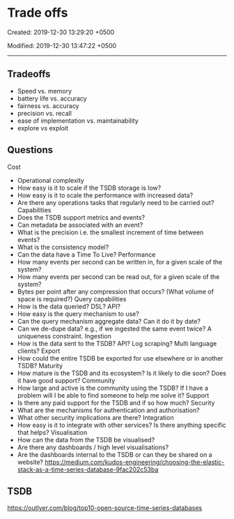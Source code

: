 # Trade offs

Created: 2019-12-30 13:29:20 +0500

Modified: 2019-12-30 13:47:22 +0500

---

## Tradeoffs

- Speed vs. memory
- battery life vs. accuracy
- fairness vs. accuracy
- precision vs. recall
- ease of implementation vs. maintainability
- explore vs exploit

## Questions

Cost

- Operational complexity
- How easy is it to scale if the TSDB storage is low?
- How easy is it to scale the performance with increased data?
- Are there any operations tasks that regularly need to be carried out?
Capabilities
- Does the TSDB support metrics and events?
- Can metadata be associated with an event?
- What is the precision i.e. the smallest increment of time between events?
- What is the consistency model?
- Can the data have a Time To Live?
Performance
- How many events per second can be written in, for a given scale of the system?
- How many events per second can be read out, for a given scale of the system?
- Bytes per point after any compression that occurs? (What volume of space is required?)
Query capabilities
- How is the data queried? DSL? API?
- How easy is the query mechanism to use?
- Can the query mechanism aggregate data? Can it do it by date?
- Can we de-dupe data? e.g., if we ingested the same event twice? A uniqueness constraint.
Ingestion
- How is the data sent to the TSDB? API? Log scraping? Multi language clients?
Export
- How could the entire TSDB be exported for use elsewhere or in another TSDB?
Maturity
- How mature is the TSDB and its ecosystem? Is it likely to die soon? Does it have good support?
Community
- How large and active is the community using the TSDB? If I have a problem will I be able to find someone to help me solve it?
Support
- Is there any paid support for the TSDB and if so how much?
Security
- What are the mechanisms for authentication and authorisation?
- What other security implications are there?
Integration
- How easy is it to integrate with other services? Is there anything specific that helps?
Visualisation
- How can the data from the TSDB be visualised?
- Are there any dashboards / high level visualisations?
- Are the dashboards internal to the TSDB or can they be shared on a website?
<https://medium.com/kudos-engineering/choosing-the-elastic-stack-as-a-time-series-database-9fac202c53ba>

## TSDB

<https://outlyer.com/blog/top10-open-source-time-series-databases>
